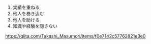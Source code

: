 1. 実績を重ねる
2. 他人を巻き込む
3. 他人を助ける
4. 知識や経験を隠さない

https://qiita.com/Takashi_Masumori/items/f0e7142c57762821e3e0

